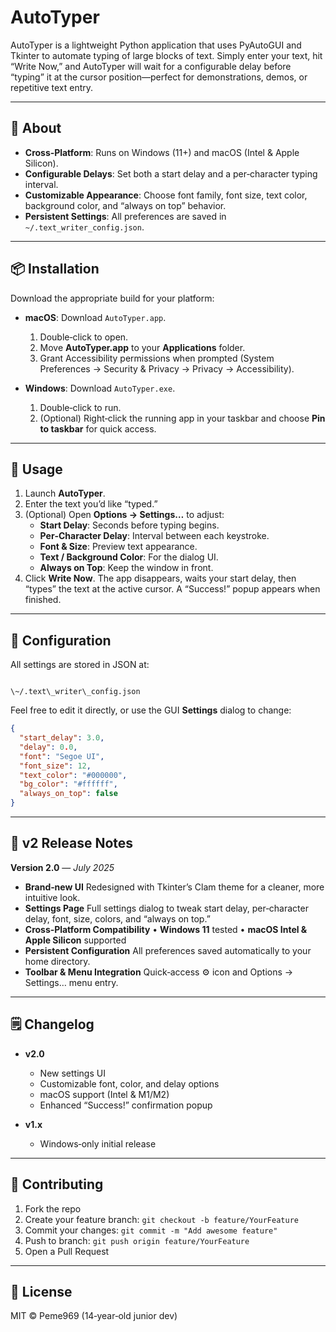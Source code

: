 
# AutoTyper

AutoTyper is a lightweight Python application that uses PyAutoGUI and Tkinter to automate typing of large blocks of text. Simply enter your text, hit “Write Now,” and AutoTyper will wait for a configurable delay before “typing” it at the cursor position—perfect for demonstrations, demos, or repetitive text entry.

---

## 🚀 About

- **Cross‑Platform**: Runs on Windows (11+) and macOS (Intel & Apple Silicon).  
- **Configurable Delays**: Set both a start delay and a per‑character typing interval.  
- **Customizable Appearance**: Choose font family, font size, text color, background color, and “always on top” behavior.  
- **Persistent Settings**: All preferences are saved in `~/.text_writer_config.json`.

---

## 📦 Installation

Download the appropriate build for your platform:

- **macOS**: Download `AutoTyper.app`.
  1. Double‑click to open. 
  2. Move **AutoTyper.app** to your **Applications** folder.
  3. Grant Accessibility permissions when prompted (System Preferences → Security & Privacy → Privacy → Accessibility).

- **Windows**: Download `AutoTyper.exe`.
  1. Double‑click to run. 
  2. (Optional) Right‑click the running app in your taskbar and choose **Pin to taskbar** for quick access.

---

## 🎯 Usage

1. Launch **AutoTyper**.  
2. Enter the text you’d like “typed.”  
3. (Optional) Open **Options → Settings…** to adjust:
   - **Start Delay**: Seconds before typing begins.
   - **Per‑Character Delay**: Interval between each keystroke.
   - **Font & Size**: Preview text appearance.
   - **Text / Background Color**: For the dialog UI.
   - **Always on Top**: Keep the window in front.  
4. Click **Write Now**. The app disappears, waits your start delay, then “types” the text at the active cursor. A “Success!” popup appears when finished.

---

## 📝 Configuration

All settings are stored in JSON at:

```

\~/.text\_writer\_config.json

````

Feel free to edit it directly, or use the GUI **Settings** dialog to change:

```json
{
  "start_delay": 3.0,
  "delay": 0.0,
  "font": "Segoe UI",
  "font_size": 12,
  "text_color": "#000000",
  "bg_color": "#ffffff",
  "always_on_top": false
}
````

---

## 📣 v2 Release Notes

**Version 2.0** — *July 2025*

* **Brand‑new UI**
  Redesigned with Tkinter’s Clam theme for a cleaner, more intuitive look.
* **Settings Page**
  Full settings dialog to tweak start delay, per‑character delay, font, size, colors, and “always on top.”
* **Cross‑Platform Compatibility**
  • **Windows 11** tested
  • **macOS Intel & Apple Silicon** supported
* **Persistent Configuration**
  All preferences saved automatically to your home directory.
* **Toolbar & Menu Integration**
  Quick‑access ⚙️ icon and Options → Settings… menu entry.

---

## 🗒️ Changelog

* **v2.0**

  * New settings UI
  * Customizable font, color, and delay options
  * macOS support (Intel & M1/M2)
  * Enhanced “Success!” confirmation popup
* **v1.x**

  * Windows‑only initial release

---

## 🤝 Contributing

1. Fork the repo
2. Create your feature branch: `git checkout -b feature/YourFeature`
3. Commit your changes: `git commit -m "Add awesome feature"`
4. Push to branch: `git push origin feature/YourFeature`
5. Open a Pull Request

---

## 📜 License

MIT © Peme969 (14‑year‑old junior dev)
